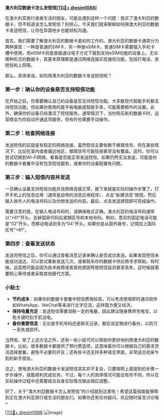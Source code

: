 **澳大利亞数据卡怎么发短信[[TG💪+ @esim1088](https://t.me/s/esim1088)]**

在澳大利亚旅行或者生活的朋友，可能会遇到这样一个问题：我买了澳大利亞的数据卡，但不知道该怎么发短信？别担心，今天我们就来聊聊如何用澳大利亞的数据卡发送短信，让你在异国他乡也能轻松沟通。

首先，我们需要了解澳大利亚的数据卡是如何工作的。澳大利亚的数据卡通常分为两种类型：一种是普通的SIM卡，另一种是eSIM卡。普通SIM卡需要插入手机卡槽中使用，而eSIM卡则是直接通过电子方式下载到支持eSIM功能的设备上。无论哪种形式的数据卡，其基本原理都是通过网络连接实现通信功能，包括打电话、发短信和上网等。

那么，具体来说，如何用澳大利亞的数据卡发送短信呢？

### 第一步：确认你的设备是否支持短信功能

在开始之前，你需要确认自己的设备是否支持短信功能。大多数现代智能手机都支持短信功能，但如果你使用的是平板电脑或智能手表，可能需要额外的设置。此外，确保你的设备已经激活了短信服务。通常情况下，当你购买新的数据卡时，运营商会为你自动开通这项服务，但有时也需要手动操作。

### 第二步：检查网络连接

发送短信的前提是有稳定的网络连接。虽然短信主要依赖于蜂窝信号，但在某些情况下，比如在室内或者偏远地区，蜂窝信号可能较弱甚至没有覆盖。这时，你可以尝试切换到Wi-Fi网络，看看是否能正常发送短信。如果仍然无法发送，可能是你的数据卡套餐中没有包含短信服务，或者你的设备配置有问题。

### 第三步：输入短信内容并发送

一旦确认设备支持短信功能并且网络连接正常，接下来就是实际的操作步骤了。打开手机上的信息应用（通常是自带的消息应用程序），点击“新建消息”按钮。然后输入收件人的电话号码以及你想发送的内容。最后，点击发送按钮即可完成操作。

需要注意的是，在输入电话号码时，请确保格式正确。澳大利亚的电话号码通常以“+61”开头，去掉国家代码后紧跟区号和本地号码。例如，悉尼的固定电话可能是“02”开头，而移动电话则多为“04”开头。如果你是从国外拨号，记得加上国际区号“+61”。

### 第四步：查看发送状态

发送完短信之后，你可以通过查看消息记录来确认是否成功发送。如果发现短信未能成功送达，可以尝试重新发送几次，或者联系你的数据卡供应商寻求帮助。有时候，运营商可能会因为技术故障或者其他原因导致短信延迟甚至丢失，这时候就需要耐心等待或者采取其他替代方案。

### 小贴士

- **节约成本**：如果你的数据卡套餐中短信费用较高，可以考虑使用即时通讯软件如WhatsApp、WeChat等来进行文字交流，这样既方便又经济。
- **保持电量充足**：发送短信需要消耗一定的电量，因此建议随身携带充电宝，以免关键时刻手机没电。
- **备份重要信息**：无论是手机号码还是聊天记录，都应该定期进行备份，以防万一丢失或损坏。

当然啦，除了上述方法之外，还有一些小技巧可以帮助你更好地利用澳大利亞的数据卡。比如，很多数据卡都提供了预付费选项，这意味着你可以根据自己的需求灵活选择套餐，避免不必要的开支；还有些卡还支持多种语言界面，非常适合初来乍到的新手朋友。

总之，使用澳大利亞的数据卡发送短信其实并不复杂，只要按照上面提到的步骤一步步操作，就能顺利完成任务。不过，每个人的具体情况可能会有所不同，所以在实际操作过程中还需要结合自身实际情况做出相应调整。

好了，关于“澳大利亞数据卡怎么发短信”的介绍就到这里啦！希望这篇指南能够帮到正在澳大利亚旅行或生活的朋友们。如果你还有任何疑问，欢迎随时留言讨论哦~ 

[[TG💪+ @esim1088](https://t.me/s/esim1088) ![Image](https://i.postimg.cc/4NQfJmqS/Snipaste-2025-05-13-00-14-12.png)]